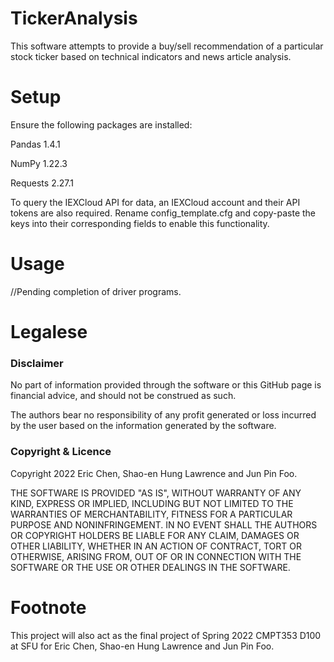 # TickerAnalysis

This software attempts to provide a buy/sell recommendation of a particular stock ticker based on technical indicators and news article analysis.

# Setup

Ensure the following packages are installed:

Pandas 1.4.1

NumPy 1.22.3

Requests 2.27.1

To query the IEXCloud API for data, an IEXCloud account and their API tokens are also required. Rename config_template.cfg and copy-paste the keys into their corresponding fields to enable this functionality.

# Usage

//Pending completion of driver programs.

# Legalese

### Disclaimer

No part of information provided through the software or this GitHub page is financial advice, and should not be construed as such.

The authors bear no responsibility of any profit generated or loss incurred by the user based on the information generated by the software.

### Copyright & Licence

Copyright 2022 Eric Chen, Shao-en Hung Lawrence and Jun Pin Foo.

THE SOFTWARE IS PROVIDED "AS IS", WITHOUT WARRANTY OF ANY KIND, EXPRESS OR IMPLIED, INCLUDING BUT NOT LIMITED TO THE WARRANTIES OF MERCHANTABILITY, FITNESS FOR A PARTICULAR PURPOSE AND NONINFRINGEMENT. IN NO EVENT SHALL THE AUTHORS OR COPYRIGHT HOLDERS BE LIABLE FOR ANY CLAIM, DAMAGES OR OTHER LIABILITY, WHETHER IN AN ACTION OF CONTRACT, TORT OR OTHERWISE, ARISING FROM, OUT OF OR IN CONNECTION WITH THE SOFTWARE OR THE USE OR OTHER DEALINGS IN THE SOFTWARE.

# Footnote
This project will also act as the final project of Spring 2022 CMPT353 D100 at SFU for Eric Chen, Shao-en Hung Lawrence and Jun Pin Foo. 
